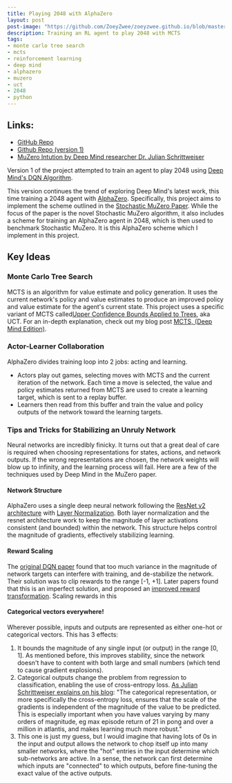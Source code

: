 ```yaml
---
title: Playing 2048 with AlphaZero
layout: post
post-image: "https://github.com/ZoeyZwee/zoeyzwee.github.io/blob/master/assets/images/py2048v2.png?raw=true"
description: Training an RL agent to play 2048 with MCTS
tags:
- monte carlo tree search
- mcts
- reinforcement learning
- deep mind
- alphazero
- muzero
- uct
- 2048
- python
---
```


## Links:
- [GitHub Repo](https://github.com/ZoeyZwee/Py2048-ML-v2)
- [Github Repo (version 1)](https://github.com/ZoeyZwee/Py2048-ML)
- [MuZero Intution by Deep Mind researcher Dr. Julian Schrittweiser](https://www.furidamu.org/blog/2020/12/22/muzero-intuition/)

Version 1 of the project attempted to train an agent to play 2048 using [Deep Mind's DQN Algorithm](https://storage.googleapis.com/deepmind-data/assets/papers/DeepMindNature14236Paper.pdf).

This version continues the trend of exploring Deep Mind's latest work, this time training a 2048 agent with [AlphaZero](https://storage.googleapis.com/deepmind-media/DeepMind.com/Blog/alphazero-shedding-new-light-on-chess-shogi-and-go/alphazero_preprint.pdf). 
Specifically, this project aims to implement the scheme outlined in the [Stochastic MuZero Paper](https://openreview.net/forum?id=X6D9bAHhBQ1). While the focus of the paper is the novel Stochastic MuZero algorithm, it also includes a scheme for training an AlphaZero agent in 2048, which is then used to benchmark Stochastic MuZero. It is this AlphaZero scheme which I implement in this project.

## Key Ideas

### Monte Carlo Tree Search
MCTS is an algorithm for value estimate and policy generation. It uses the current network's policy and value estimates to produce an improved policy and value estimate for the agent's current state. This project uses a specific variant of MCTS called[Upper Confidence Bounds Applied to Trees](https://link.springer.com/chapter/10.1007/11871842_29), aka UCT. For an in-depth explanation, check out my 
blog post [MCTS, (Deep Mind Edition)](zoeyzwee.github.io/blog/MCTS).

### Actor-Learner Collaboration
AlphaZero divides training loop into 2 jobs: acting and learning. 
- Actors play out games, selecting moves with MCTS and the current iteration of the network. Each time a move is selected, the value and policy estimates returned from MCTS are used to create a learning target, which is sent to a replay buffer. 
- Learners then read from this buffer and train the value and policy outputs of the network toward the learning targets.

### Tips and Tricks for Stabilizing an Unruly Network
Neural networks are incredibly finicky. It turns out that a great deal of care is required when choosing representations for states, actions, and network outputs. If the wrong representations are chosen, the network weights will blow up to infinity, and the learning process will fail. Here are a few of the techniques used by Deep Mind in the MuZero paper.

#### Network Structure 
AlphaZero uses a single deep neural network following the [ResNet v2 architecture](https://arxiv.org/abs/1603.05027) with [Layer Normalization](https://arxiv.org/abs/1607.06450). Both layer normalization and the resnet architecture work to keep the magnitude of layer activations consistent (and bounded) within the network. This structure helps control the magnitude of gradients, effectively stabilizing learning.

#### Reward Scaling
The [original DQN paper](https://storage.googleapis.com/deepmind-data/assets/papers/DeepMindNature14236Paper.pdf) found that too much variance in the magnitude of network targets can interfere with training, and de-stabilize the network. Their solution was to clip rewards to the range \[-1, +1\]. Later papers found that this is an imperfect solution, and proposed an [improved reward transformation](https://arxiv.org/pdf/1805.11593). Scaling rewards in this

#### Categorical vectors everywhere!
Wherever possible, inputs and outputs are represented as either one-hot or categorical vectors. This has 3 effects:
1. It bounds the magnitude of any single input (or output) in the range \[0, 1\]. As mentioned before, this improves stability, since the network doesn't have to content with both large and small numbers (which tend to cause gradient explosions).
2. Categorical outputs change the problem from regression to classification, enabling the use of cross-entropy loss. [As Julian Schrittweiser explains on his blog](https://www.furidamu.org/blog/2020/12/22/muzero-intuition/): "The categorical representation, or more specifically the cross-entropy loss, ensures that the scale of the gradients is independent of the magnitude of the value to be predicted. This is especially important when you have values varying by many orders of magnitude, eg max episode return of 21 in pong and over a million in atlantis, and makes learning much more robust." 
3. This one is just my guess, but I would imagine that having lots of 0s in the input and output allows the network to chop itself up into many smaller networks, where the "hot" entries in the input determine which sub-networks are active. In a sense, the network can first determine which inputs are "connected" to which outputs, before fine-tuning the exact value of the active outputs.